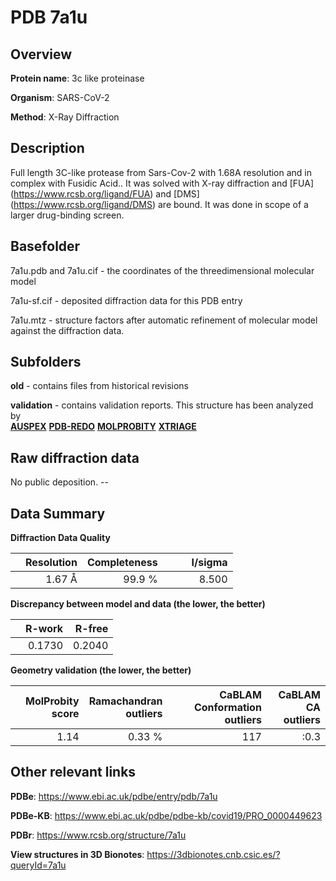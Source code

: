# PDB 7a1u

## Overview

**Protein name**: 3c like proteinase

**Organism**: SARS-CoV-2

**Method**: X-Ray Diffraction

## Description

Full length 3C-like protease from Sars-Cov-2 with 1.68A resolution and in complex with Fusidic Acid.. It was solved with X-ray diffraction and [FUA] (https://www.rcsb.org/ligand/FUA) and [DMS] (https://www.rcsb.org/ligand/DMS) are bound. It was done in scope of a larger drug-binding screen.

## Basefolder

7a1u.pdb and 7a1u.cif - the coordinates of the threedimensional molecular model

7a1u-sf.cif - deposited diffraction data for this PDB entry

7a1u.mtz - structure factors after automatic refinement of molecular model against the diffraction data.

## Subfolders



**old** - contains files from historical revisions

**validation** - contains validation reports. This structure has been analyzed by <br>[**AUSPEX**](https://github.com/thorn-lab/coronavirus_structural_task_force/tree/master/pdb/3c_like_proteinase/SARS-CoV-2/7a1u/validation/auspex) [**PDB-REDO**](https://github.com/thorn-lab/coronavirus_structural_task_force/tree/master/pdb/3c_like_proteinase/SARS-CoV-2/7a1u/validation/pdb-redo) [**MOLPROBITY**](https://github.com/thorn-lab/coronavirus_structural_task_force/tree/master/pdb/3c_like_proteinase/SARS-CoV-2/7a1u/validation/molprobity) [**XTRIAGE**](https://github.com/thorn-lab/coronavirus_structural_task_force/blob/master/pdb/3c_like_proteinase/SARS-CoV-2/7a1u/validation/Xtriage_output.log)   



## Raw diffraction data

No public deposition. --<br> 

## Data Summary
**Diffraction Data Quality**

|   | Resolution | Completeness| I/sigma |
|---|-------------:|----------------:|--------------:|
|   |1.67 Å|99.9  %|<img width=50/>8.500|

**Discrepancy between model and data (the lower, the better)**

|   | **R-work**| **R-free**   
|---|-------------:|----------------:|           
||  0.1730|  0.2040|

**Geometry validation (the lower, the better)**

|   |**MolProbity<br>score**| **Ramachandran<br>outliers** | **CaBLAM<br>Conformation outliers** | **CaBLAM<br>CA outliers** |
|---|-------------:|----------------:|----------------:|----------------:|
||  1.14|  0.33 %|117|:0.3|

 

 



## Other relevant links 
**PDBe**:  https://www.ebi.ac.uk/pdbe/entry/pdb/7a1u

**PDBe-KB**: https://www.ebi.ac.uk/pdbe/pdbe-kb/covid19/PRO_0000449623 
 
**PDBr**: https://www.rcsb.org/structure/7a1u 

**View structures in 3D Bionotes**: https://3dbionotes.cnb.csic.es/?queryId=7a1u

